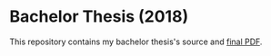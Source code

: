 # Bachelor Thesis (2018)

This repository contains my bachelor thesis's source and [final PDF](https://github.com/felixzieger/bachelorthesis/blob/master/meineArbeit.pdf).
